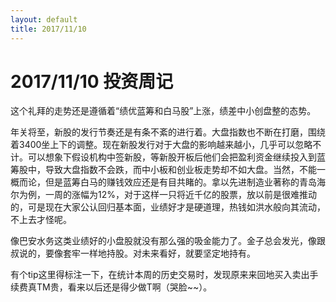 ```yaml
---
layout: default
title: 2017/11/10
---
```

2017/11/10 投资周记
==================
这个礼拜的走势还是遵循着“绩优蓝筹和白马股”上涨，绩差中小创盘整的态势。

年关将至，新股的发行节奏还是有条不紊的进行着。大盘指数也不断在打磨，围绕着3400坐上下的调整。现在新股发行对于大盘的影响越来越小，几乎可以忽略不计。可以想象下假设机构中签新股，等新股开板后他们会把盈利资金继续投入到蓝筹股中，导致大盘指数不会跌，而中小板和创业板走势却不如大盘。当然，不能一概而论，但是蓝筹白马的赚钱效应还是有目共睹的。拿以先进制造业著称的青岛海尔为例，一周的涨幅为12%，对于这样一只将近千亿的股票，放以前是很难推动的，可是现在大家公认回归基本面，业绩好才是硬道理，热钱如洪水般向其流动，不上去才怪呢。

像巴安水务这类业绩好的小盘股就没有那么强的吸金能力了。金子总会发光，像跟叔说的，要像套牢一样地持股。对未来看好，就要坚定地持有。

有个tip这里得标注一下，在统计本周的历史交易时，发现原来来回地买入卖出手续费真TM贵，看来以后还是得少做T啊（哭脸~~）。
